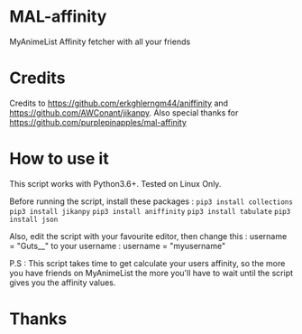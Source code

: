 # MAL-affinity
MyAnimeList Affinity fetcher with all your friends


# Credits 
Credits to https://github.com/erkghlerngm44/aniffinity and https://github.com/AWConant/jikanpy.
Also special thanks for https://github.com/purplepinapples/mal-affinity


# How to use it 
This script works with Python3.6+. Tested on Linux Only.

Before running the script, install these packages :
`pip3 install collections`
`pip3 install jikanpy`
`pip3 install aniffinity`
`pip3 install tabulate`
`pip3 install json`

Also, edit the script with your favourite editor, then change this : 
username = "Guts__"
to your username :
username = "myusername"

P.S : This script takes time to get calculate your users affinity, so the more you have friends on MyAnimeList the more you'll have to wait until the script gives you the affinity values.

# Thanks 
